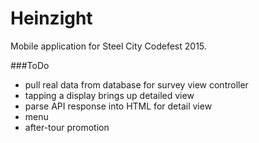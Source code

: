 # Heinzight

Mobile application for Steel City Codefest 2015.

###ToDo
* pull real data from database for survey view controller
* tapping a display brings up detailed view
* parse API response into HTML for detail view
* menu
* after-tour promotion

